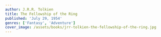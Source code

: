 ```yaml
---
author: J.R.R. Tolkien
title: The Fellowship of the Ring
published: 'July 29, 1954'
genres: ['Fantasy', 'Adventure']
cover_image: /assets/books/jrr-tolkien-the-fellowship-of-the-ring.jpg
---
```

